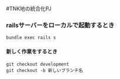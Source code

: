 #TNK地の統合化PJ


### railsサーバーをローカルで起動するとき
```
bundle exec rails s
```

#### 新しく作業をするとき

```
git checkout development
git checkout -b 新しいブランチ名
```

